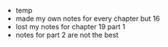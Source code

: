 - temp
- made my own notes for every chapter but 16
- lost my notes for chapter 19 part 1
- notes for part 2 are not the best
